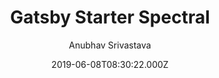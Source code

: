---
title: Gatsby Starter Spectral
github: https://github.com/anubhavsrivastava/gatsby-starter-spectral
demo: https://anubhavsrivastava.github.io/gatsby-starter-spectral/
author: Anubhav Srivastava
ssg:
  - Gatsby
cms:
  - Markdown
date: 2019-06-08T08:30:22.000Z
description: Gatsby.js V2 starter template based on Spectral by HTML5 UP
draft: true
publish_date: '2019-06-08T08:30:22Z'
update_date: '2022-01-13T09:45:15Z'
github_star: 45
github_fork: 30
---